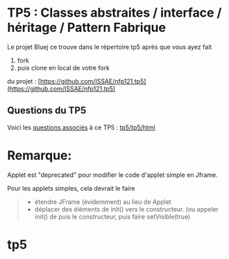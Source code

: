 # TP5 : Classes abstraites / interface / héritage / Pattern Fabrique

Le projet Bluej ce trouve dans le répertoire tp5 après que vous ayez fait 
1. fork 
2. puis clone en local de votre fork 

du projet : [https://github.com/ISSAE/nfp121.tp5](https://github.com/ISSAE/nfp121.tp5)

## Questions du TP5

Voici les [questions associés](tp5/tp5.html) à ce TP5 : [tp5/tp5/html](tp5/tp5/html)

# Remarque:
Applet est "deprecated" pour modifier le code d'applet simple en Jframe.

Pour les applets simples, cela devrait le faire

> * étendre JFrame (évidemment) au lieu de Applet
> * déplacer des éléments de init() vers le constructeur. (ou appeler init() de puis le constructeur, puis faire setVisible(true)
# tp5

